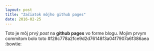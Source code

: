 ```yaml
---
layout: post
title: "Začiatok môjho github pages"
date: 2016-02-25
---
```


Toto je môj prvý _post_ na **github pages** vo forme blogu.
Mojim prvym commitom bolo toto #f28c778a2fce9d2d76148f3a04f7907a6f386aea :bowtie:
